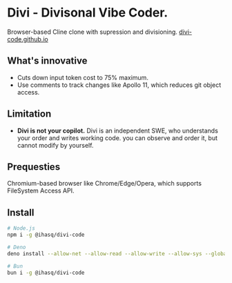 # Divi - Divisonal Vibe Coder.
Browser-based Cline clone with supression and divisioning.
[divi-code.github.io]()

## What's innovative
+ Cuts down input token cost to 75% maximum.
+ Use comments to track changes like Apollo 11, which reduces git object access.

## Limitation
+ **Divi is not your copilot.** Divi is an independent SWE, who understands your order and writes working code. you can observe and order it, but cannot modify by yourself.

## Prequesties
Chromium-based browser like Chrome/Edge/Opera, which supports FileSystem Access API.

## Install
```sh
# Node.js
npm i -g @ihasq/divi-code

# Deno
deno install --allow-net --allow-read --allow-write --allow-sys --global jsr:@ihasq/divi-code

# Bun
bun i -g @ihasq/divi-code
```
